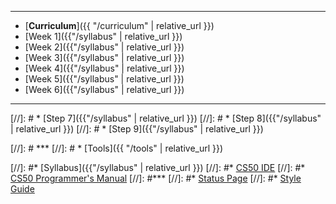 ***
* [**Curriculum**]({{ "/curriculum" | relative_url }})
* [Week 1]({{"/syllabus" | relative_url }})
* [Week 2]({{"/syllabus" | relative_url }})
* [Week 3]({{"/syllabus" | relative_url }})
* [Week 4]({{"/syllabus" | relative_url }})
* [Week 5]({{"/syllabus" | relative_url }})
* [Week 6]({{"/syllabus" | relative_url }})
***

[//]: # * [Step 7]({{"/syllabus" | relative_url }})
[//]: # * [Step 8]({{"/syllabus" | relative_url }})
[//]: # * [Step 9]({{"/syllabus" | relative_url }})

[//]: # ***
[//]: # * [Tools]({{ "/tools" | relative_url }})


[//]: #* [Syllabus]({{"/syllabus" | relative_url }})
[//]: #* [CS50 IDE](https://ide.cs50.io/)
[//]: #* [CS50 Programmer's Manual](https://man.cs50.io/)
[//]: #***
[//]: #* [Status Page](https://cs50.statuspage.io/)
[//]: #* [Style Guide](https://cs50.readthedocs.io/style/c/)
